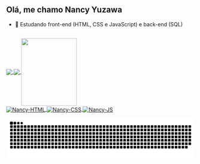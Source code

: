 ## Olá, me chamo Nancy Yuzawa

- 🌱 Estudando front-end (HTML, CSS e JavaScript) e back-end (SQL)
##
<div>
  <a href="https://github.com/nancyuzawa">
  <img height="180em"   align="center" src="https://github-readme-stats.vercel.app/api?username=nancyuzawa&show_icons=true&theme=dracula&include_all_commits=true&count_private=true"/>
  <img height="180em"  align="center" src="https://github-readme-stats.vercel.app/api/top-langs/?username=nancyuzawa&layout=compact&langs_count=7&theme=dracula" />

  <img align="center" width="148" height="180" src="https://media1.tenor.com/images/68e8337fb4eb7e40645d832c64762a8b/tenor.gif?itemid=19443613">
</div>
  <div id="Logo">    
   <img align="center" alt="Nancy-HTML" height="40" width="50" src="https://cdn.jsdelivr.net/gh/devicons/devicon/icons/html5/html5-plain-wordmark.svg" />
   <img align="center" alt="Nancy-CSS" height="40" width="50" src="https://cdn.jsdelivr.net/gh/devicons/devicon/icons/css3/css3-plain-wordmark.svg" />
   <img align="center" alt="Nancy-JS" height="40" width="50" src="https://cdn.jsdelivr.net/gh/devicons/devicon/icons/javascript/javascript-plain.svg" />
          
  </div>
   
  ![Snake animation](https://github.com/nancyuzawa/nancyuzawa/blob/output/github-contribution-grid-snake.svg)
